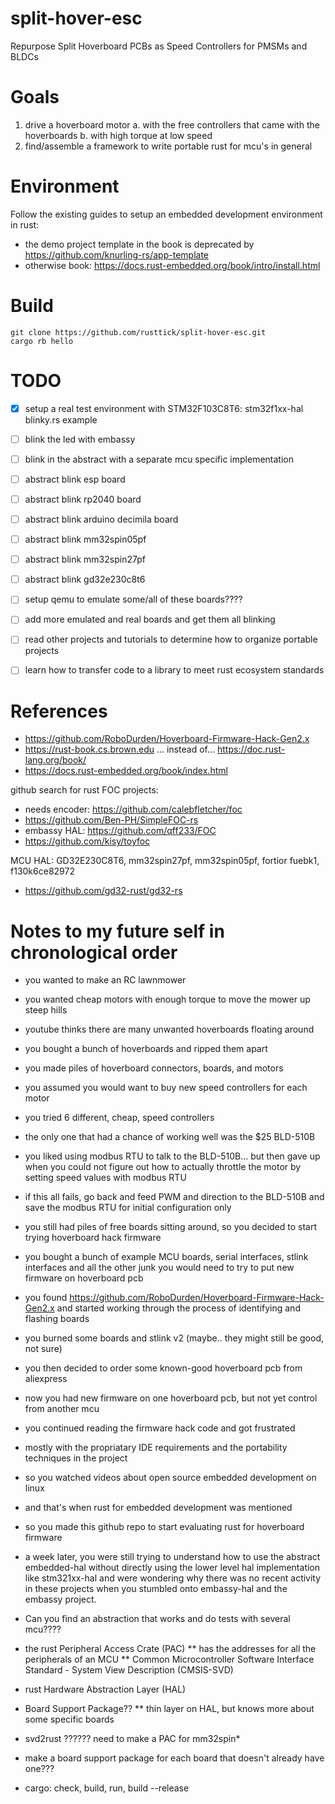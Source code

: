 # split-hover-esc

Repurpose Split Hoverboard PCBs as Speed Controllers for PMSMs and BLDCs


# Goals

1. drive a hoverboard motor
   a. with the free controllers that came with the hoverboards
   b. with high torque at low speed
2. find/assemble a framework to write portable rust for mcu's in general


# Environment

Follow the existing guides to setup an embedded development environment in rust:

- the demo project template in the book is deprecated by https://github.com/knurling-rs/app-template
- otherwise book: https://docs.rust-embedded.org/book/intro/install.html


# Build

```
git clone https://github.com/rusttick/split-hover-esc.git
cargo rb hello
```


# TODO

- [x] setup a real test environment with STM32F103C8T6: stm32f1xx-hal blinky.rs example
- [ ] blink the led with embassy
- [ ] blink in the abstract with a separate mcu specific implementation
- [ ] abstract blink esp board
- [ ] abstract blink rp2040 board
- [ ] abstract blink arduino decimila board
- [ ] abstract blink mm32spin05pf
- [ ] abstract blink mm32spin27pf
- [ ] abstract blink gd32e230c8t6
- [ ] setup qemu to emulate some/all of these boards????
- [ ] add more emulated and real boards and get them all blinking
- [ ] read other projects and tutorials to determine how to organize portable projects
- [ ] learn how to transfer code to a library to meet rust ecosystem standards


# References

- https://github.com/RoboDurden/Hoverboard-Firmware-Hack-Gen2.x
- https://rust-book.cs.brown.edu ... instead of... https://doc.rust-lang.org/book/
- https://docs.rust-embedded.org/book/index.html

github search for rust FOC projects:

- needs encoder: https://github.com/calebfletcher/foc
- https://github.com/Ben-PH/SimpleFOC-rs
- embassy HAL: https://github.com/qff233/FOC
- https://github.com/kisy/toyfoc


MCU HAL: GD32E230C8T6, mm32spin27pf, mm32spin05pf, fortior fuebk1, f130k6ce82972

- https://github.com/gd32-rust/gd32-rs




# Notes to my future self in chronological order

* you wanted to make an RC lawnmower
* you wanted cheap motors with enough torque to move the mower up steep hills
* youtube thinks there are many unwanted hoverboards floating around
* you bought a bunch of hoverboards and ripped them apart
* you made piles of hoverboard connectors, boards, and motors
* you assumed you would want to buy new speed controllers for each motor
* you tried 6 different, cheap, speed controllers
* the only one that had a chance of working well was the $25 BLD-510B
* you liked using modbus RTU to talk to the BLD-510B...
  but then gave up when you could not figure out how to actually
  throttle the motor by setting speed values with modbus RTU
* if this all fails, go back and feed PWM and direction to the BLD-510B
  and save the modbus RTU for initial configuration only
* you still had piles of free boards sitting around, so you decided
  to start trying hoverboard hack firmware
* you bought a bunch of example MCU boards, serial interfaces, stlink interfaces
  and all the other junk you would need to try to put new firmware
  on hoverboard pcb
* you found https://github.com/RoboDurden/Hoverboard-Firmware-Hack-Gen2.x
  and started working through the process of identifying and flashing boards
* you burned some boards and stlink v2 (maybe.. they might still be good, not sure)
* you then decided to order some known-good hoverboard pcb from aliexpress
* now you had new firmware on one hoverboard pcb, but not yet control from another mcu
* you continued reading the firmware hack code and got frustrated
* mostly with the propriatary IDE requirements and the portability techniques in the project
* so you watched videos about open source embedded development on linux
* and that's when rust for embedded development was mentioned
* so you made this github repo to start evaluating rust for hoverboard firmware
* a week later,
  you were still trying to understand how to use the abstract embedded-hal
  without directly using the lower level hal implementation like stm321xx-hal
  and were wondering why there was no recent activity in these projects
  when you stumbled onto embassy-hal and the embassy project.
* Can you find an abstraction that works and do tests with several mcu????

* the rust Peripheral Access Crate (PAC)
** has the addresses for all the peripherals of an MCU
** Common Microcontroller Software Interface Standard - System View Description (CMSIS-SVD)
* rust Hardware Abstraction Layer (HAL)
* Board Support Package??
** thin layer on HAL, but knows more about some specific boards
* svd2rust ?????? need to make a PAC for mm32spin*
* make a board support package for each board that doesn't already have one???

* cargo: check, build, run, build --release

